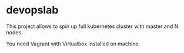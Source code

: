 # devopslab

This project allows to spin up full kubernetes cluster with master and N nodes.

You need Vagrant with Virtualbox installed on machine.
